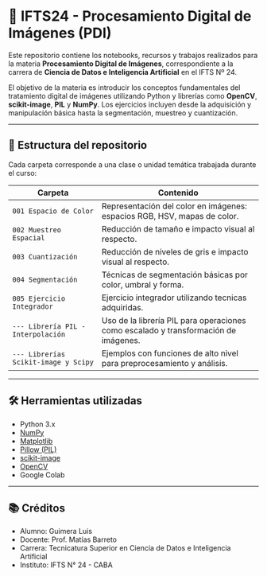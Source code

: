 # 📸 IFTS24 - Procesamiento Digital de Imágenes (PDI)

Este repositorio contiene los notebooks, recursos y trabajos realizados para la materia **Procesamiento Digital de Imágenes**, correspondiente a la carrera de **Ciencia de Datos e Inteligencia Artificial** en el IFTS Nº 24.

El objetivo de la materia es introducir los conceptos fundamentales del tratamiento digital de imágenes utilizando Python y librerías como **OpenCV**, **scikit-image**, **PIL** y **NumPy**. Los ejercicios incluyen desde la adquisición y manipulación básica hasta la segmentación, muestreo y cuantización.

---

## 📁 Estructura del repositorio

Cada carpeta corresponde a una clase o unidad temática trabajada durante el curso:

| Carpeta | Contenido |
|--------|-----------|
| `001 Espacio de Color` | Representación del color en imágenes: espacios RGB, HSV, mapas de color. |
| `002 Muestreo Espacial` | Reducción de tamaño e impacto visual al respecto. |
| `003 Cuantización` | Reducción de niveles de gris e impacto visual al respecto. |
| `004 Segmentación` | Técnicas de segmentación básicas por color, umbral y forma. |  
| `005 Ejercicio Integrador` | Ejercicio integrador utilizando tecnicas adquiridas. |
| `--- Librería PIL - Interpolación` | Uso de la librería PIL para operaciones como escalado y transformación de imágenes. |
| `--- Librerías Scikit-image y Scipy` | Ejemplos con funciones de alto nivel para preprocesamiento y análisis. |

---

## 🛠️ Herramientas utilizadas

- Python 3.x
- [NumPy](https://numpy.org/)
- [Matplotlib](https://matplotlib.org/)
- [Pillow (PIL)](https://pillow.readthedocs.io/)
- [scikit-image](https://scikit-image.org/)
- [OpenCV](https://opencv.org/)
- Google Colab

---

## 📚 Créditos
- Alumno: Guimera Luis
- Docente: Prof. Matías Barreto  
- Carrera: Tecnicatura Superior en Ciencia de Datos e Inteligencia Artificial  
- Instituto: IFTS N° 24 - CABA

